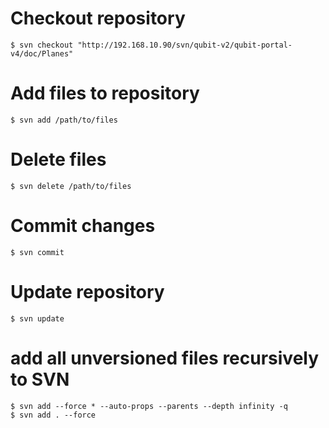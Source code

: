 # Checkout repository
```
$ svn checkout "http://192.168.10.90/svn/qubit-v2/qubit-portal-v4/doc/Planes"
```

# Add files to repository
```
$ svn add /path/to/files
```

# Delete files
```
$ svn delete /path/to/files
```

# Commit changes
```
$ svn commit
```

# Update repository
```
$ svn update
```

# add all unversioned files recursively to SVN
```
$ svn add --force * --auto-props --parents --depth infinity -q
$ svn add . --force
```
